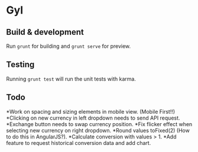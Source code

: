# Gyl

## Build & development

Run `grunt` for building and `grunt serve` for preview.

## Testing

Running `grunt test` will run the unit tests with karma.

## Todo

*Work on spacing and sizing elements in mobile view. (Mobile First!!)
*Clicking on new currency in left dropdown needs to send API request.
*Exchange button needs to swap currency position.
*Fix flicker effect when selecting new currency on right dropdown.
*Round values toFixed(2) (How to do this in AngularJS?).
*Calculate conversion with values > 1.
*Add feature to request historical conversion data and add chart.
